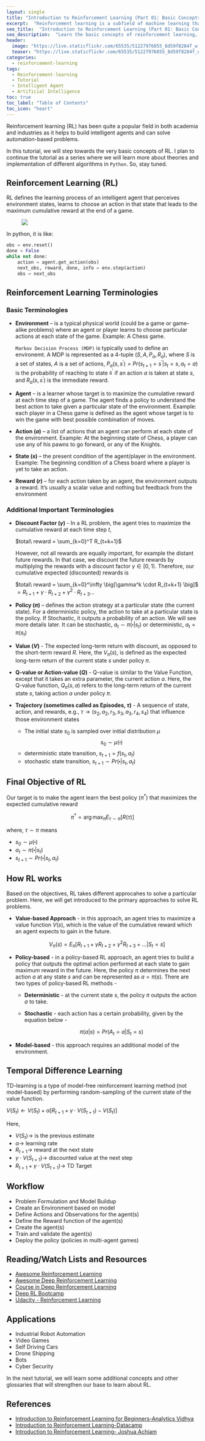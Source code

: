 ```yaml
---
layout: single
title: "Introduction to Reinforcement Learning (Part 01: Basic Concepts)"
excerpt:  "Reinforcement learning is a subfield of machine learning that focuses on training agents to make sequential decisions in an environment. In this introductory blog post, I cover the basic concepts of reinforcement learning, including the environment, agent, states, actions, rewards, and episodes. I also provide examples of how reinforcement learning can be applied in different domains, such as robotics, game playing, and recommendation systems."  
seo_title:  "Introduction to Reinforcement Learning (Part 01: Basic Concepts)"
seo_description:  "Learn the basic concepts of reinforcement learning, including the environment, agent, states, actions, rewards, and episodes. Explore how reinforcement learning can be applied in various domains, such as robotics, game playing, and recommendation systems. This is the first post in a series on reinforcement learning."
header:
  image: "https://live.staticflickr.com/65535/51227976855_8d59f8284f_w.jpg"
  teaser: "https://live.staticflickr.com/65535/51227976855_8d59f8284f_w.jpg"
categories:
  - reinforcement-learning
tags:
  - Reinforcement-learning
  - Tutorial
  - Intelligent Agent
  - Artificial Intelligence
toc: true
toc_label: "Table of Contents"
toc_icon: "heart"
---
```




Reinforcement learning (RL) has been quite a popular field in both academia and industries as it helps to build intelligent agents and can solve automation-based problems.

In this tutorial, we will step towards the very basic concepts of RL. I plan to continue the tutorial as a series where we will learn more about theories and implementation of different algorithms in `Python`. So, stay tuned.

## Reinforcement Learning (RL)
RL defines the learning process of an intelligent agent that perceives environment states, learns to choose an action in that state that leads to the maximum cumulative reward at the end of a game.
<figure>
  <a href="https://live.staticflickr.com/65535/51226516036_e486b2a319_w.jpg"><img src="https://live.staticflickr.com/65535/51226516036_e486b2a319_w.jpg"></a>
</figure>

In python, it is like:
```python
obs = env.reset()
done = False
while not done:
	action = agent.get_action(obs)
	next_obs, reward, done, info = env.step(action)
	obs = next_obs
```


## Reinforcement Learning Terminologies
### Basic Terminologies


- **Environment**  – is a typical physical world (could be a game or game-alike problems) where an agent or player learns to choose particular actions at each state of the game. Example: A Chess game. 

	`Markov Decision Process (MDP)` is typically used to define an environemt. A MDP is represented as a 4-tuple ($S,A,P_a,R_a$), where $S$ is a set of states, $A$ is a set of actions, $P_a \big( s, s^{\prime} \big) = Pr \big( s_{t+1} = s^{\prime} \vert s_t = s, a_t = a \big)$  is the probability of reaching to state $s^{\prime}$ if an action $a$ is taken at state $s$, and $R_a \big( s, s^{\prime} \big)$ is the immediate reward.



- **Agent**  – is a learner whose target is to maximize the cumulative reward at each time step of a game. The agent finds a policy to understand the best action to take given a particular state of the environment. Example: each player in a Chess game  is defined as the agent whose target is to win the game with best possible combination of moves.

- **Action ($a$)**  – a list of actions that an agent can perform at each state of the environment. Example: At the beginning state of Chess, a player can use any of his pawns to go forward, or any of the Knights.

- **State ($s$)**  – the present condition of the agent/player in the environment. Example: The beginning condition of a Chess board where a player is yet to take an action.

- **Reward ($r$)**  – for each action taken by an agent, the environment outputs a reward. It’s usually a scalar value and nothing but feedback from the environment

### Additional Important Terminologies
- **Discount Factor ($\gamma$)** - In a RL problem, the agent tries to maximize the cumulative reward at each time step $t$,

	$total\ reward = \sum_{k=0}^T R_{t+k+1}$
	
	However, not all rewards are equally important, for example the distant future rewards. In that case, we discount the future rewards by multiplying the rewards with a discount factor  $\gamma \in [0,1)$. Therefore, our cumulative expected (discounted) rewards is
	
	$total\ reward = \sum_{k=0}^\infty \big[\gamma^k \cdot R_{t+k+1} \big]$
	$= R_{t+1} + \gamma \cdot R_{t+2} + \gamma^2 \cdot R_{t+3} \dots$	
	
- **Policy ($\pi$)**  – defines the action strategy at a particular state (the current state). For a deterministic policy, the action to take at a particular state is the policy. If Stochastic, it outputs a probability of an action. We will see more details later. It can be stochastic, $a_t \sim \pi(\centerdot \vert s_t)$ or deterministic, $a_t = \pi(s_t)$

-   **Value ($V$)** - The expected long-term return with discount, as opposed to the short-term reward  $R$.  Here,  the $V_\pi(s)$, is defined as the expected long-term return of the current state  $s$  under policy  $\pi$.


-   **Q-value or Action-value ($Q$)** - Q-value is similar to the Value Function, except that it takes an extra parameter, the current action  $a$. Here, the Q-value function, $Q_\pi(s, a)$  refers to the long-term return of the current state  $s$, taking action  $a$  under policy  $\pi$.

- **Trajectory (sometimes called as Episodes, $\tau$)** - A sequence of state, action, and rewards, e.g., $\tau \rightarrow (s_2, a_2, r_3,s_3,a_3,r_4,s_4)$ that influence those environment states
	- The initial state $s_0$ is sampled over initial distribution $\mu$
	$$s_0 \sim \mu(\centerdot)$$ 
	- deterministic state transition, $s_{t+1} = f(s_t,a_t)$
	- stochastic state transition, $s_{t+1} \sim Pr(\centerdot \vert s_t,a_t)$

## Final Objective of RL
Our target is to make the agent learn the best policy ($\pi^*$) that maximizes the expected cumulative reward

$$\pi^* = \arg \max_\pi E_{\tau \sim \pi} \big[ R(\tau) \big]$$

where, $\tau \sim \pi$ means
- $s_0 \sim \mu(\centerdot)$
- $a_t \sim \pi(\centerdot \vert s_t)$
- $s_{t+1} \sim Pr(\centerdot \vert s_t,a_t)$

## How RL works
Based on the objectives, RL takes different approcahes to solve a particular problem. Here, we will get introduced to the primary approaches to solve RL problems.

-   **Value-based Approach** - in this approach, an agent tries to maximize a value function  $V(s)$, which  is the value of the cumulative reward which an agent expects to gain in the future.  
      
	  $$V_\pi(s) = E_\pi \big[R_{t+1} + \gamma R_{t+2} + \gamma^2 R_{t+3} + ...|S_t = s \big]$$
    
    
  
  
-   **Policy-based** - in a policy-based RL approach, an agent tries to build a policy that outputs the optimal action performed at each state to gain maximum reward in the future. Here, the policy  $π$  determines the next action  $a$  at any state  $s$ and can be represented as $a = \pi(s)$. There are two types of policy-based RL methods -
    
    -   **Deterministic** - at the current state  $s$, the policy  $π$ outputs the action $a$ to take.

    -   **Stochastic** - each action has a certain probability, given by the equation below -
      
	    $$\pi (a|s) = Pr \big(A_t=a|S_t=s \big)$$

- **Model-based** - this approach requires an additional model of the environment.

## Temporal Difference Learning
TD-learning is a type of model-free reinforcement learning method (not model-based) by performing random-sampling of the current state of the value function.

$V(S_t) \leftarrow V(S_t) + \alpha \big[ R_{t+1} +\gamma \cdot V(S_{t+1}) - V(S_t) \big]$

Here,
- $V(S_t) \rightarrow$ is the previous estimate
- $\alpha \rightarrow$ learning rate
- $R_{t+1} \rightarrow$ reward at the next state
- $\gamma \cdot V(S_{t+1}) \rightarrow$ discounted value at the next step
- $R_{t+1} + \gamma \cdot V(S_{t+1}) \rightarrow$ TD Target

## Workflow
- Problem Formulation and Model Buildup
- Create an Environment based on model
- Define Actions and Observations for the agent(s)
- Define the Reward function of the agent(s)
- Create the agent(s)
- Train and validate the agent(s)
- Deploy the policy (policies in multi-agent games)


## Reading/Watch Lists and Resources
- [Awesome Reinforcement Learning](https://github.com/aikorea/awesome-rl)
- [Awesome Deep Reinforcement Learning](https://github.com/brianspiering/awesome-deep-rl)
- [Course in Deep Reinforcement Learning](https://github.com/andri27-ts/Reinforcement-Learning#week-2---rl-basics-mdp-dynamic-programming-and-model-free-control)
- [Deep RL Bootcamp](https://sites.google.com/view/deep-rl-bootcamp/lectures)
- [Udacity - Reinforcement Learning](https://www.udacity.com/course/reinforcement-learning--ud600)

## Applications

- Industrial Robot Automation
-  Video Games
- Self Driving Cars
- Drone Shipping
- Bots
- Cyber Security

In the next tutorial, we will learn some additional concepts and other glossaries that will strengthen our base to learn about RL.

## References
* [Introduction to Reinforcement Learning for Beginners-Analytics Vidhya](https://www.analyticsvidhya.com/blog/2021/02/introduction-to-reinforcement-learning-for-beginners/)
* [Introduction to Reinforcement Learning-Datacamp](https://www.datacamp.com/community/tutorials/introduction-reinforcement-learning)
* [Introduction to Reinforcement Learning- Joshua Achiam](https://github.com/jachiam/rl-intro/blob/master/Presentation/rl_intro.pdf)
<!--stackedit_data:
eyJoaXN0b3J5IjpbNTExMDEwNjM2LC0xNjgyNDIwMjI4LC0xNT
AyNTYxNjI2LDE5NzQ2NDEzMjUsLTI0MzIyMzQ0NCwtMTU3MzMy
MjYwMCwxNjQ0MDkzOTgyLDUxNDc3ODk3NSwxNzIxODgxODIyLC
03MTExODE1NjEsLTE5MjU3ODcxNTMsNjk0NTM1NDE1LDE2ODIz
NzkyMjEsMTY5OTY1MjUzNyw2OTgxMzg5NDYsLTE5Njc2NzE4MT
gsNjk4MTM4OTQ2LC02NTE3ODQ5MzAsNDI4MTA4NjQ4LC0zMDYz
MTYwNzVdfQ==
-->